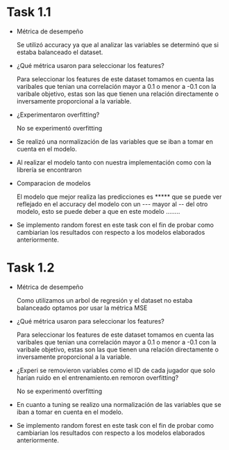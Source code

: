 # Task 1.1

- Métrica de desempeño

    Se utilizó accuracy ya que al analizar las variables se determinó que si estaba balanceado el dataset. 
    
- ¿Qué métrica usaron para seleccionar los features?

    Para seleccionar los features de este dataset tomamos en cuenta las varibales que tenian una correlación mayor a 0.1 o menor a -0.1 con la varibale objetivo,
    estas son las que tienen una relación directamente o inversamente proporcional a la variable.

- ¿Experimentaron overfitting?

    No se experimentó overfitting

- Se realizó una normalización de las variables que se iban a tomar en cuenta en el modelo. 

- Al realizar el modelo tanto con nuestra implementación como con la librería se encontraron 

- Comparacion de modelos

    El modelo que mejor realiza las predicciones es ***** que se puede ver reflejado en el accuracy del modelo con un --- mayor al -- del otro modelo, esto se puede deber a que en este modelo ........

- Se implemento random forest en este task con el fin de probar como cambiarian los resultados con respecto a los modelos elaborados anteriormente.

# Task 1.2

- Métrica de desempeño

    Como utilizamos un arbol de regresión y el dataset no estaba balanceado optamos por usar la métrica MSE
    
- ¿Qué métrica usaron para seleccionar los features?

    Para seleccionar los features de este dataset tomamos en cuenta las varibales que tenian una correlación mayor a 0.1 o menor a -0.1 con la varibale objetivo,
    estas son las que tienen una relación directamente o inversamente proporcional a la variable.

- ¿Experi se removieron variables como el ID de cada jugador que solo harían ruido en el entrenamiento.en remoron overfitting?

    No se experimentó overfitting

- En cuanto a tuning se realizo una normalización de las variables que se iban a tomar en cuenta en el modelo. 

- Se implemento random forest en este task con el fin de probar como cambiarian los resultados con respecto a los modelos elaborados anteriormente.